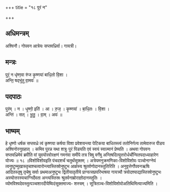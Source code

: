 +++
title = "१८ पुरं न"

+++
## अधिमन्त्रम्
अश्विनौ। गोपवन आत्रेयः सप्तवध्रिर्वा। गायत्री।

## मन्त्रः
पुरं॒ न धृ॑ष्ण॒वा रु॑ज कृ॒ष्णया॑ बाधि॒तो वि॒शा ।  
अन्ति॒ षद्भू॑तु वा॒मवः॑ ॥

## पदपाठः
पुर॑म् । न । धृ॒ष्णो॒ इति॑ । आ । रु॒ज॒ । कृ॒ष्णया॑ । बा॒धि॒तः । वि॒शा ।  
अन्ति॑ । सत् । भू॒तु॒ । वा॒म् । अवः॑ ॥

## भाष्यम्
हे धृष्णो धर्षक सप्तवध्रे त्वं कृष्णया कर्षया विशा प्रवेशयन्त्या पेटिकया बाधितस्त्वं ततोनिर्गत्य तामेवारुज पीडय अश्विनोरनुग्रहात् । कमिव पुरन्न यथा शत्रुः पुरं पिडयति एवं स्वयं स्वात्मानं प्रेष्यति । अथवा गोपवनः सप्तवध्रिमेवं ब्रवीति वां युवयोरवोरक्षणं गमनंवा समीपे तत्र त्रिषु वर्गेषु अन्तिषदित्युत्तरोर्धर्चोन्वितपदाध्याहारेण योज्यः ॥ १८ ॥विशोविशोवइति पंचदशर्चं चतुर्थंसूक्तम् । अत्रेयमनुक्रमणिका-विशोविशोवः पञ्चोनाग्नेयं त्वनुष्टुम्मुखास्तृचाश्चत्वारोन्त्यास्तिस्रोनुष्टुभ आर्क्षस्य श्रुतर्वणोदानस्तुतिरिति । अनुवृत्तेर्गोपवनऋषिः आदितस्तृषु तृचेषु सर्वाः प्रथमाअनुष्टुभः द्वितीयातृतीये प्राग्वत्सप्रपरिभाषया गायत्र्यौ त्रयोदश्याद्यास्तिस्रोनुष्टुभः अस्योत्तरस्यचाग्निर्देवता अन्त्यस्तिस्रः श्रुतर्वनाम्रोराज्ञोदानस्तुतिः । व्योमविश्वदेवस्तुत्पञ्चशारदीयेष्विदंसूक्तमाज्य- शस्त्रम् । सूत्रितञ्च-विशोविशोवोअतिथिमित्याज्यमिति ।
